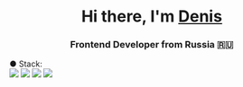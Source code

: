 <h1 align="center">Hi there, I'm <a href="https://t.me/nulevoyuz" target="_blank">Denis</a> 
<h3 align="center">Frontend Developer from Russia 🇷🇺</h3>
● Stack: <br>
  <img src=https://img.shields.io/badge/html5-%23E34F26.svg?style=for-the-badge&logo=html5&logoColor=white> <img src=https://img.shields.io/badge/css3-%231572B6.svg?style=for-the-badge&logo=css3&logoColor=white> <img src=https://img.shields.io/badge/javascript-%23323330.svg?style=for-the-badge&logo=javascript&logoColor=%23F7DF1E> <img src=https://img.shields.io/badge/react-%2320232a.svg?style=for-the-badge&logo=react&logoColor=%2361DAFB>

